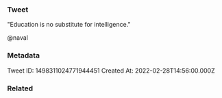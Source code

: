 ### Tweet
"Education is no substitute for intelligence."

@naval

### Metadata
Tweet ID: 1498311024771944451
Created At: 2022-02-28T14:56:00.000Z

### Related

